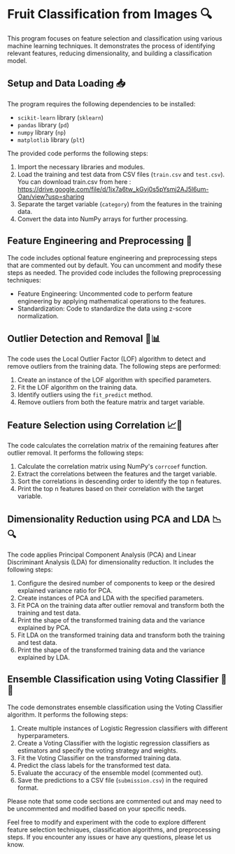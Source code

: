 # Fruit Classification from Images 🔍

This program focuses on feature selection and classification using various machine learning techniques. It demonstrates the process of identifying relevant features, reducing dimensionality, and building a classification model.

## Setup and Data Loading 📥

The program requires the following dependencies to be installed:

- `scikit-learn` library (`sklearn`)
- `pandas` library (`pd`)
- `numpy` library (`np`)
- `matplotlib` library (`plt`)

The provided code performs the following steps:

1. Import the necessary libraries and modules.
2. Load the training and test data from CSV files (`train.csv` and `test.csv`). <br> You can download train.csv from here : https://drive.google.com/file/d/1jx7a6tw_kGvj0s5pYsmj2AJ5l6um-Oan/view?usp=sharing
3. Separate the target variable (`category`) from the features in the training data.
4. Convert the data into NumPy arrays for further processing.

## Feature Engineering and Preprocessing 🔧

The code includes optional feature engineering and preprocessing steps that are commented out by default. You can uncomment and modify these steps as needed. The provided code includes the following preprocessing techniques:

- Feature Engineering: Uncommented code to perform feature engineering by applying mathematical operations to the features.
- Standardization: Code to standardize the data using z-score normalization.

## Outlier Detection and Removal 🚫📊

The code uses the Local Outlier Factor (LOF) algorithm to detect and remove outliers from the training data. The following steps are performed:

1. Create an instance of the LOF algorithm with specified parameters.
2. Fit the LOF algorithm on the training data.
3. Identify outliers using the `fit_predict` method.
4. Remove outliers from both the feature matrix and target variable.

## Feature Selection using Correlation 📈🎯

The code calculates the correlation matrix of the remaining features after outlier removal. It performs the following steps:

1. Calculate the correlation matrix using NumPy's `corrcoef` function.
2. Extract the correlations between the features and the target variable.
3. Sort the correlations in descending order to identify the top n features.
4. Print the top n features based on their correlation with the target variable.

## Dimensionality Reduction using PCA and LDA 📉🔍

The code applies Principal Component Analysis (PCA) and Linear Discriminant Analysis (LDA) for dimensionality reduction. It includes the following steps:

1. Configure the desired number of components to keep or the desired explained variance ratio for PCA.
2. Create instances of PCA and LDA with the specified parameters.
3. Fit PCA on the training data after outlier removal and transform both the training and test data.
4. Print the shape of the transformed training data and the variance explained by PCA.
5. Fit LDA on the transformed training data and transform both the training and test data.
6. Print the shape of the transformed training data and the variance explained by LDA.

## Ensemble Classification using Voting Classifier 🤝✅

The code demonstrates ensemble classification using the Voting Classifier algorithm. It performs the following steps:

1. Create multiple instances of Logistic Regression classifiers with different hyperparameters.
2. Create a Voting Classifier with the logistic regression classifiers as estimators and specify the voting strategy and weights.
3. Fit the Voting Classifier on the transformed training data.
4. Predict the class labels for the transformed test data.
5. Evaluate the accuracy of the ensemble model (commented out).
6. Save the predictions to a CSV file (`submission.csv`) in the required format.

Please note that some code sections are commented out and may need to be uncommented and modified based on your specific needs.

Feel free to modify and experiment with the code to explore different feature selection techniques, classification algorithms, and preprocessing steps. If you encounter any issues or have any questions, please let us know.
